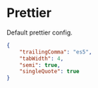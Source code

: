 # Prettier

Default prettier config.

```json
{
    "trailingComma": "es5",
    "tabWidth": 4,
    "semi": true,
    "singleQuote": true
}

```

